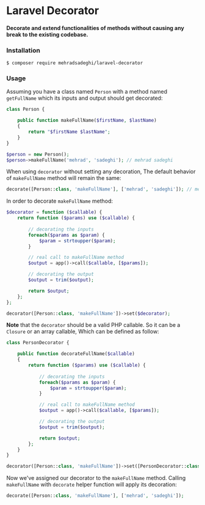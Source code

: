 # Laravel Decorator
#### Decorate and extend functionalities of methods without causing any break to the existing codebase.

### Installation
`$ composer require mehradsadeghi/laravel-decorator`

### Usage
Assuming you have a class named `Person` with a method named `getFullName` which its inputs and output should get decorated:

```php
class Person {

    public function makeFullName($firstName, $lastName)
    {
        return "$firstName $lastName";
    }
}

$person = new Person();
$person->makeFullName('mehrad', 'sadeghi'); // mehrad sadeghi

```
When using `decorator` without setting any decoration, The default behavior of `makeFullName` method will remain the same:

```php
decorate([Person::class, 'makeFullName'], ['mehrad', 'sadeghi']); // mehrad sadeghi
```

In order to decorate `makeFullName` method:
 
```php
$decorator = function ($callable) {
    return function ($params) use ($callable) {
        
        // decorating the inputs
        foreach($params as $param) {
            $param = strtoupper($param);
        }

        // real call to makeFullName method
        $output = app()->call($callable, [$params]);

        // decorating the output
        $output = trim($output);

        return $output;
    };
};

decorator([Person::class, 'makeFullName'])->set($decorator);

```
**Note** that the `decorator` should be a valid PHP callable. So it can be a `Closure` or an array callable, Which can be defined as follow:

```php
class PersonDecorator {

    public function decorateFullName($callable)
    {
        return function ($params) use ($callable) {
            
            // decorating the inputs
            foreach($params as $param) {
                $param = strtoupper($param);
            }

            // real call to makeFullName method
            $output = app()->call($callable, [$params]);

            // decorating the output
            $output = trim($output);

            return $output;
        };
    }
}

decorator([Person::class, 'makeFullName'])->set([PersonDecorator::class, 'decorateFullName']);

```

Now we've assigned our decorator to the `makeFullName` method. Calling `makeFullName` with `decorate` helper function will apply its decoration:

```php
decorate([Person::class, 'makeFullName'], ['mehrad', 'sadeghi']); 

```
